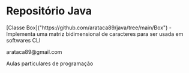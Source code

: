 # Repositório Java
<p>[Classe Box]("https://github.com/arataca89/java/tree/main/Box") - Implementa uma matriz bidimensional de caracteres para ser usada em softwares CLI</p> 

<p></p>
<p>arataca89@gmail.com</p>
<p>Aulas particulares de programação</p>
